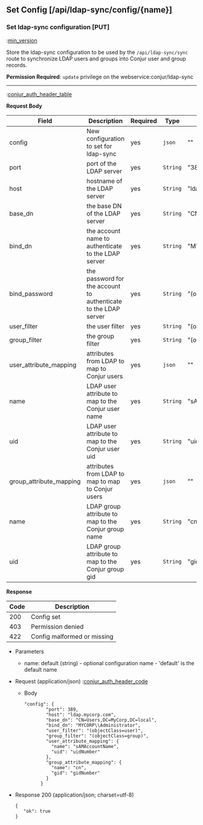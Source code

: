 ## Set Config [/api/ldap-sync/config/{name}]

### Set ldap-sync configuration [PUT]

:[min_version](partials/min_version_4.7.md)

Store the ldap-sync configuration to be used by the `/api/ldap-sync/sync` route to synchronize LDAP users and groups into Conjur user and group records.

**Permission Required**: `update` privilege on the webservice:conjur/ldap-sync

---

:[conjur_auth_header_table](partials/conjur_auth_header_table.md)

**Request Body**

|Field|Description|Required|Type|Example|
|-----|-----------|----|--------|-------|
|config|New configuration to set for ldap-sync|yes|`json`|""|
|port|port of the LDAP server|yes|`String`|"389"|
|host|hostname of the LDAP server|yes|`String`|"ldap.mycorp.com"|
|base_dn|the base DN of the LDAP server|yes|`String`|"CN=Users,DC=MyCorp,DC=local"|
|bind_dn|the account name to authenticate to the LDAP server|yes|`String`|"MYCORP\\Administrator"|
|bind_password|the password for the account to authenticate to the LDAP server|yes|`String`|"(objectClass=user)"|
|user_filter|the user filter|yes|`String`|"(objectClass=user)"|
|group_filter|the group filter|yes|`String`|"(objectClass=group)"|
|user_attribute_mapping|attributes from LDAP to map to Conjur users|yes|`json`|""|
|name|LDAP user attribute to map to the Conjur user name|yes|`String`|"sAMAccountName"|
|uid|LDAP user attribute to map to the Conjur user uid|yes|`String`|"uidNumber"|
|group_attribute_mapping|attributes from LDAP to map to map to Conjur users|yes|`json`|""|
|name|LDAP group attribute to map to the Conjur group name|yes|`String`|"cn"|
|uid|LDAP group attribute to map to the Conjur group gid|yes|`String`|"gidNumber"|

**Response**

|Code|Description|
|----|-----------|
|200|Config set|
|403|Permission denied|
|422|Config malformed or missing|

+ Parameters
    + name: default (string) - optional configuration name - 'default' is the default name

+ Request (application/json)
    :[conjur_auth_header_code](partials/conjur_auth_header_code.md)

    + Body

        ```
        "config": {
                "port": 389,
                "host": "ldap.mycorp.com",
                "base_dn": "CN=Users,DC=MyCorp,DC=local",
                "bind_dn": "MYCORP\\Administrator",
                "user_filter": "(objectClass=user)",
                "group_filter": "(objectClass=group)",
                "user_attribute_mapping": {
                  "name": "sAMAccountName",
                  "uid": "uidNumber"
                },
                "group_attribute_mapping": {
                  "name": "cn",
                  "gid": "gidNumber"
                }
              }
        ```

+ Response 200 (application/json; charset=utf-8)

    ```
    {
       "ok": true
    }
    ```
